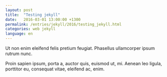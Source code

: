 ```yaml
---
layout: post
title:  "Testing jekyll"
date:   2016-03-01 13:00:00 +1300
permalink: /entries/jekyll/2016/testing_jekyll.html
categories: web jekyll
language: en
---
```

Ut non enim eleifend felis pretium feugiat. Phasellus ullamcorper ipsum rutrum nunc.

Proin sapien ipsum, porta a, auctor quis, euismod ut, mi. Aenean leo ligula, porttitor eu, consequat vitae, eleifend ac, enim.
